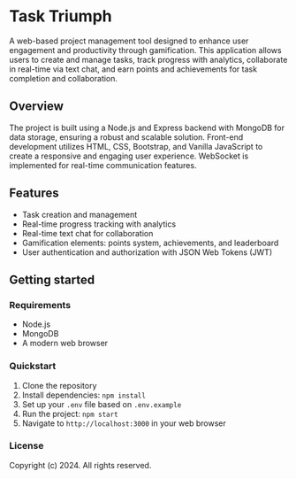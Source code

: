 # Task Triumph 

A web-based project management tool designed to enhance user engagement and productivity through gamification. This application allows users to create and manage tasks, track progress with analytics, collaborate in real-time via text chat, and earn points and achievements for task completion and collaboration.

## Overview

The project is built using a Node.js and Express backend with MongoDB for data storage, ensuring a robust and scalable solution. Front-end development utilizes HTML, CSS, Bootstrap, and Vanilla JavaScript to create a responsive and engaging user experience. WebSocket is implemented for real-time communication features.

## Features

- Task creation and management
- Real-time progress tracking with analytics
- Real-time text chat for collaboration
- Gamification elements: points system, achievements, and leaderboard
- User authentication and authorization with JSON Web Tokens (JWT)

## Getting started

### Requirements

- Node.js
- MongoDB
- A modern web browser

### Quickstart

1. Clone the repository
2. Install dependencies: `npm install`
3. Set up your `.env` file based on `.env.example`
4. Run the project: `npm start`
5. Navigate to `http://localhost:3000` in your web browser

### License

Copyright (c) 2024. All rights reserved.
